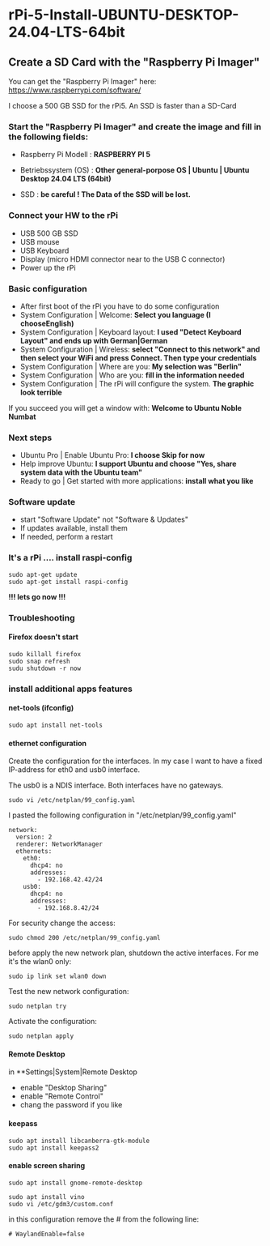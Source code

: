 # rPi-5-Install-UBUNTU-DESKTOP-24.04-LTS-64bit
## Create a SD Card with the "Raspberry Pi Imager"
You can get the "Raspberry Pi Imager" here:
https://www.raspberrypi.com/software/

I choose a 500 GB SSD for the rPi5. An SSD is faster than a SD-Card

### Start the "Raspberry Pi Imager" and create the image and fill in the following fields:

- Raspberry Pi Modell : **RASPBERRY PI 5**

- Betriebssystem (OS) : **Other general-porpose OS | Ubuntu | Ubuntu Desktop 24.04 LTS (64bit)**

- SSD            : **be careful ! The Data of the SSD will be lost.**

### Connect your HW to the rPi

- USB 500 GB SSD
- USB mouse
- USB Keyboard
- Display (micro HDMI connector near to the USB C connector)
- Power up the rPi

### Basic configuration

- After first boot of the rPi you have to do some configuration
- System Configuration | Welcome: **Select you language (I chooseEnglish)**
- System Configuration | Keyboard layout: **I used "Detect Keyboard Layout" and ends up with German|German**
- System Configuration | Wireless: **select "Connect to this network" and then select your WiFi and press Connect. Then type your credentials**
- System Configuration | Where are you: **My selection was "Berlin"**
- System Configuration | Who are you: **fill in the information needed**
- System Configuration | The rPi will configure the system. **The graphic look terrible**

If you succeed you will get a window with: **Welcome to Ubuntu Noble Numbat**

### Next steps
- Ubuntu Pro | Enable Ubuntu Pro: **I choose Skip for now**
- Help improve Ubuntu: **I support Ubuntu and choose "Yes, share system data with the Ubuntu team"**
- Ready to go | Get started with more applications: **install what you like**

### Software update
- start "Software Update" not "Software & Updates"
- If updates available, install them
- If needed, perform a restart

### It's a rPi .... install raspi-config
```
sudo apt-get update
sudo apt-get install raspi-config
```

**!!! lets go now !!!**

### Troubleshooting
#### Firefox doesn't start
```
sudo killall firefox
sudo snap refresh
sudu shutdown -r now
```
### install additional apps features
#### net-tools (ifconfig)
```
sudo apt install net-tools
```
#### ethernet configuration
Create the configuration for the interfaces. In my case I want to have a fixed IP-address for eth0 and usb0 interface.

The usb0 is a NDIS interface. Both interfaces have no gateways.
```
sudo vi /etc/netplan/99_config.yaml
```
I pasted the following configuration in "/etc/netplan/99_config.yaml"
```
network:
  version: 2
  renderer: NetworkManager
  ethernets:
    eth0:
      dhcp4: no
      addresses:
        - 192.168.42.42/24
    usb0:
      dhcp4: no
      addresses:
        - 192.168.8.42/24

```
For security change the access:
```
sudo chmod 200 /etc/netplan/99_config.yaml
```
before apply the new network plan, shutdown the active interfaces.
For me it's the wlan0 only:
```
sudo ip link set wlan0 down
```
Test the new network configuration:
```
sudo netplan try
```
Activate the configuration:
```
sudo netplan apply
```
#### Remote Desktop
in **Settings|System|Remote Desktop
- enable "Desktop Sharing"
- enable "Remote Control"
- chang the password if you like
#### keepass
```
sudo apt install libcanberra-gtk-module
sudo apt install keepass2
```
#### enable screen sharing
```
sudo apt install gnome-remote-desktop 

sudo apt install vino
sudo vi /etc/gdm3/custom.conf
```
in this configuration remove the # from the following line:
```
# WaylandEnable=false
```








